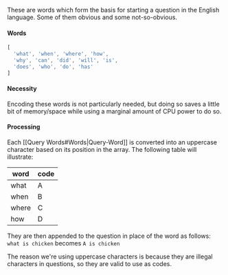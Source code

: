 These are words which form the basis for starting a question in the English language. Some of them obvious and some not-so-obvious.

#### Words
```js
[
  'what', 'when', 'where', 'how',
  'why', 'can', 'did', 'will', 'is',
  'does', 'who', 'do', 'has'
]
```

#### Necessity
Encoding these words is not particularly needed, but doing so saves a little bit of memory/space while using a marginal amount of CPU power to do so.

#### Processing
Each [[Query Words#Words|Query-Word]] is converted into an uppercase character based on its position in the array. The following table will illustrate:

word | code
------|------
what | A
when | B
where | C
how | D

They are then appended to the question in place of the word as follows:
`what is chicken` becomes `A is chicken`

The reason we're using uppercase characters is because they are illegal characters in questions, so they are valid to use as codes.